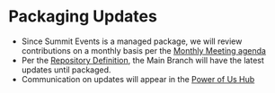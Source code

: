 # Packaging Updates
* Since Summit Events is a managed package, we will review contributions on a monthly basis per the [Monthly Meeting agenda](https://sfdo-community-sprints.github.io/summit-events-app-documentation/docs/project-info/process-repo-definition/monthly-meetings/)
* Per the [Repository Definition](https://sfdo-community-sprints.github.io/summit-events-app-documentation/docs/project-info/process-repo-definition/repository-definitions/#summit-events-repo), the Main Branch will have the latest updates until packaged.
* Communication on updates will appear in the [Power of Us Hub](https://trailhead.salesforce.com/trailblazer-community/groups/0F94S000000kHi2SAE?tab=discussion&sort=LAST_MODIFIED_DATE_DESC)
